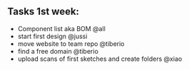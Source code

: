 ## Tasks 1st week:

- Component list aka BOM @all
- start first design @jussi
- move website to team repo @tiberio
- find a free domain @tiberio
- upload scans of first sketches and create folders @xiao
